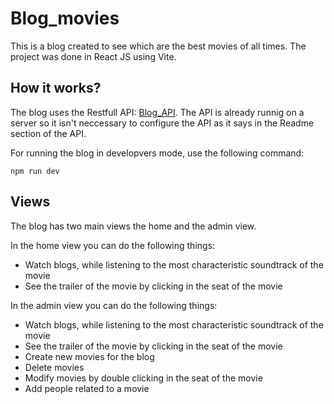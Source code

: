 # Blog_movies

This is a blog created to see which are the best movies of all times. The project was done in React JS using Vite. 

## How it works?

The blog uses the Restfull API: [Blog_API](https://github.com/Jose-Prince/Blog_API). The API is already runnig on a server so it isn't neccessary to configure the API as it says in the Readme section of the API. 

For running the blog in developvers mode, use the following command:
```
npm run dev
```

## Views
The blog has two main views the home and the admin view.

In the home view you can do the following things:
- Watch blogs, while listening to the most characteristic soundtrack of the movie
- See the trailer of the movie by clicking in the seat of the movie

In the admin view you can do the following things:
- Watch blogs, while listening to the most characteristic soundtrack of the movie
- See the trailer of the movie by clicking in the seat of the movie
- Create new movies for the blog
- Delete movies
- Modify movies by double clicking in the seat of the movie
- Add people related to a movie
